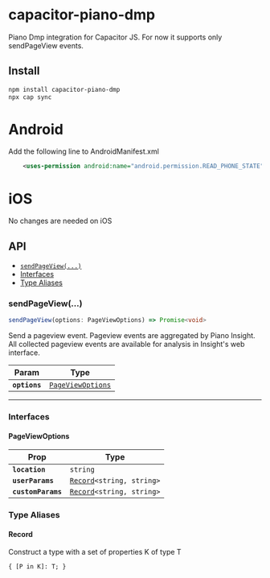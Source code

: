 # capacitor-piano-dmp

Piano Dmp integration for Capacitor JS. For now it supports only sendPageView events.

## Install

```bash
npm install capacitor-piano-dmp
npx cap sync
```

# Android

Add the following line to AndroidManifest.xml

```xml
    <uses-permission android:name="android.permission.READ_PHONE_STATE" />
```

# iOS

No changes are needed on iOS

## API

<docgen-index>

- [`sendPageView(...)`](#sendpageview)
- [Interfaces](#interfaces)
- [Type Aliases](#type-aliases)

</docgen-index>

<docgen-api>
<!--Update the source file JSDoc comments and rerun docgen to update the docs below-->

### sendPageView(...)

```typescript
sendPageView(options: PageViewOptions) => Promise<void>
```

Send a pageview event. Pageview events are aggregated by Piano Insight. All collected pageview events are available
for analysis in Insight's web interface.

| Param         | Type                                                        |
| ------------- | ----------------------------------------------------------- |
| **`options`** | <code><a href="#pageviewoptions">PageViewOptions</a></code> |

---

### Interfaces

#### PageViewOptions

| Prop               | Type                                                            |
| ------------------ | --------------------------------------------------------------- |
| **`location`**     | <code>string</code>                                             |
| **`userParams`**   | <code><a href="#record">Record</a>&lt;string, string&gt;</code> |
| **`customParams`** | <code><a href="#record">Record</a>&lt;string, string&gt;</code> |

### Type Aliases

#### Record

Construct a type with a set of properties K of type T

<code>{
[P in K]: T;
}</code>

</docgen-api>
